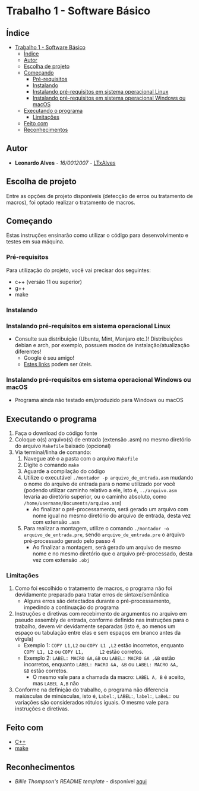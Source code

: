 # Trabalho 1 - Software Básico

## Índice
- [Trabalho 1 - Software Básico](#trabalho-1---software-básico)
  - [Índice](#índice)
  - [Autor](#autor)
  - [Escolha de projeto](#escolha-de-projeto)
  - [Começando](#começando)
    - [Pré-requisitos](#pré-requisitos)
    - [Instalando](#instalando)
    - [Instalando pré-requisitos em sistema operacional Linux](#instalando-pré-requisitos-em-sistema-operacional-linux)
    - [Instalando pré-requisitos em sistema operacional Windows ou macOS](#instalando-pré-requisitos-em-sistema-operacional-windows-ou-macos)
  - [Executando o programa](#executando-o-programa)
    - [Limitações](#limitações)
  - [Feito com](#feito-com)
  - [Reconhecimentos](#reconhecimentos)

## Autor

* **Leonardo Alves** - *16/0012007* - [LTxAlves](https://github.com/LTxAlves "GitHub de Leonardo")

## Escolha de projeto

Entre as opções de projeto disponíveis (detecção de erros ou tratamento de macros), foi optado realizar o tratamento de macros.

## Começando

Estas instruções ensinarão como utilizar o código para desenvolvimento e testes em sua máquina.

### Pré-requisitos

Para utilização do projeto, você vai precisar dos seguintes:

* c++ (versão 11 ou superior)
* g++
* make

### Instalando

### Instalando pré-requisitos em sistema operacional Linux

* Consulte sua distribuição (Ubuntu, Mint, Manjaro etc.)! Distribuições debian e arch, por exemplo, possuem modos de instalação/atualização diferentes!
  * Google é seu amigo!
  * [Estes links](#feito-com) podem ser úteis.

### Instalando pré-requisitos em sistema operacional Windows ou macOS
* Programa ainda não testado em/produzido para Windows ou macOS

## Executando o programa

1. Faça o download do código fonte
2. Coloque o(s) arquivo(s) de entrada (extensão .asm) no mesmo diretório do arquivo `Makefile` baixado (opcional)
3. Via terminal/linha de comando:
   1. Navegue até o a pasta com o arquivo `Makefile`
   2. Digite o comando `make`
   3. Aguarde a compilação do código
   4. Utilize o executável `./montador -p arquivo_de_entrada.asm` mudando o nome do arquivo de entrada para o nome utilizado por você (podendo utilizar caminho relativo a ele, isto é, `../arquivo.asm` levaria ao diretório superior, ou o caminho absoluto, como `/home/username/Documents/arquivo.asm`)
       - Ao finalizar o pré-processamento, será gerado um arquivo com nome igual no mesmo diretório do arquivo de entrada, desta vez com extensão `.asm`
   5. Para realizar a montagem, utilize o comando `./montador -o arquivo_de_entrada.pre`, sendo `arquivo_de_entrada.pre` o arquivo pré-processado gerado pelo passo 4
       - Ao finalizar a montagem, será gerado um arquivo de mesmo nome e no mesmo diretório que o arquivo pré-processado, desta vez com extensão `.obj`

### Limitações

1. Como foi escolhido o tratamento de macros, o programa não foi devidamente preparado para tratar erros de sintaxe/semântica
   - Alguns erros são detectados durante o pré-processamento, impedindo a continuação do programa
2. Instruções e diretivas com recebimento de argumentos no arquivo em pseudo assembly de entrada, conforme definido nas instruções para o trabalho, devem vir devidamente separadas (isto é, ao menos um espaço ou tabulação entre elas e sem espaços em branco antes da vírgula)
   - Exemplo 1: `COPY L1,L2` ou `COPY L1 ,L2` estão incorretos, enquanto `COPY L1, L2` ou `COPY L1,      L2` estão corretos.
   - Exemplo 2: `LABEL: MACRO &A,&B` ou `LABEL: MACRO &A ,&B` estão incorretos, enquanto `LABEL: MACRO &A, &B` ou `LABEL: MACRO &A,       &B` estão corretos.
     - O mesmo vale para a chamada da macro: `LABEL A, B` é aceito, mas `LABEL A,B` não
3. Conforme na definição do trabalho, o programa não diferencia maiúsculas de minúsculas, isto é, `Label:`, `LABEL:`, `label:`, `LaBeL:` ou variações são considerados rótulos iguais. O mesmo vale para instruções e diretivas.


## Feito com

* [C++](https://www.cplusplus.com/)
* [make](https://www.gnu.org/software/make/manual/make.html)

## Reconhecimentos

* *Billie Thompson's README template* - disponível [aqui](https://gist.github.com/PurpleBooth/109311bb0361f32d87a2#file-readme-template-md)